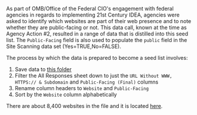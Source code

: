 As part of OMB/Office of the Federal CIO's engagement with federal agencies in regards to implementing 21st Century IDEA, agencies were asked to identify which websites are part of their web presence and to note whether they are public-facing or not.  This data call, known at the time as Agency Action #2, resulted in a range of data that is distilled into this seed list.  The `Public-Facing` field is also used to populate the `public` field in the Site Scanning data set (Yes=TRUE,No=FALSE).  

The process by which the data is prepared to become a seed list involves: 
1. Save data to [this folder](https://drive.google.com/drive/u/1/folders/1GjNBTqG-DmzITN-bviqMvvQGCw-UZcGa)
2. Filter the All Responses sheet down to just the `URL Without WWW, HTTPS:// & Subdomain` and `Public-Facing (Final)` columns
4. Rename column headers to `Website` and `Public-Facing`
5. Sort by the `Website` column alphabetically

There are about 8,400 websites in the file and it is located [here](https://github.com/GSA/federal-website-index/blob/main/data/dataset/omb_idea.csv). 


